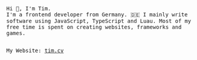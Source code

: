 <p style="font-family: monospace">
  Hi 👋, I'm Tim.<br>
  I'm a frontend developer from Germany. 🇩🇪 I mainly write software using JavaScript, TypeScript and Luau.
  Most of my free time is spent on creating websites, frameworks and games.<br><br>
</p>
<p style="font-family: monospace">
  My Website:
  <a href="https://tim.cv">tim.cv</a>
</p>
